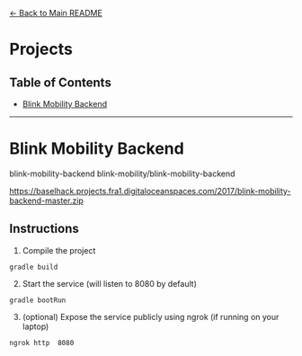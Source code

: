 [← Back to Main README](../README.md)

# Projects

## Table of Contents
- [Blink Mobility Backend](#blink-mobility-backend)

---

# Blink Mobility Backend
blink-mobility-backend
blink-mobility/blink-mobility-backend

https://baselhack.projects.fra1.digitaloceanspaces.com/2017/blink-mobility-backend-master.zip

## Instructions
1. Compile the project
````
gradle build
````
2. Start the service (will listen to 8080 by default)
````
gradle bootRun
````
3. (optional) Expose the service publicly using ngrok (if running on your laptop)
````
ngrok http  8080
````